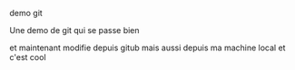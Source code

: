 demo git 


Une demo de git qui se passe bien

et maintenant modifie depuis gitub
mais aussi depuis ma machine local et c'est cool
